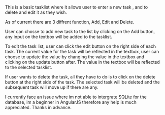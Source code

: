 This is a  basic tasklist where it allows user to enter a new task , and to delete and edit it as they wish.

As of current there are 3 diffrent function, Add, Edit and Delete.

User can chosse to add new task to the list by clicking on the Add button, any input on the textbox will be added 
to the tasklist. 

To edit the task list, user can click the edit button on the right side of each task. The current value for the 
task will be reflected in the textbox, user can choose to update the value by changing the value in the textbox
and clicking on the update button after. The value in the textbox will be reflected to the selected tasklist.
 
If user wants to delete the task, all they have to do is to click on the delete button at the right side 
of the task. The selected task will be deleted and the subsequent task will move up if there are any.

I currently face an issue where im not able to intergrate SQLite for the database, im a beginner in AngularJS therefore
any help is much appreciated. Thanks in advance.